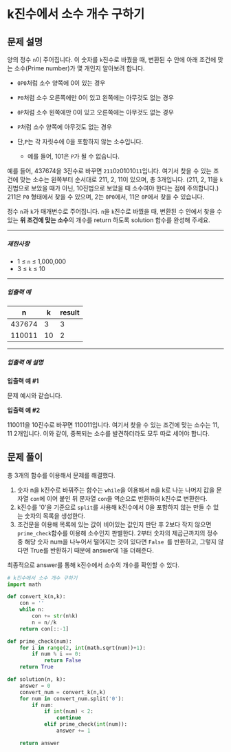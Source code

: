 # k진수에서 소수 개수 구하기

## 문제 설명

양의 정수 `n`이 주어집니다. 이 숫자를 `k`진수로 바꿨을 때, 변환된 수 안에 아래 조건에 맞는 소수(Prime number)가 몇 개인지 알아보려 합니다.

- `0P0`처럼 소수 양쪽에 0이 있는 경우

- `P0`처럼 소수 오른쪽에만 0이 있고 왼쪽에는 아무것도 없는 경우

- `0P`처럼 소수 왼쪽에만 0이 있고 오른쪽에는 아무것도 없는 경우

- `P`처럼 소수 양쪽에 아무것도 없는 경우

- 단,`P`는 각 자릿수에 0을 포함하지 않는 소수입니다.

  - 예를 들어, 101은 `P`가 될 수 없습니다.

예를 들어, 437674을 3진수로 바꾸면 `211`0`2`01010`11`입니다. 여기서 찾을 수 있는 조건에 맞는 소수는 왼쪽부터 순서대로 211, 2, 11이 있으며, 총 3개입니다. (211, 2, 11을 `k`진법으로 보았을 때가 아닌, 10진법으로 보았을 때 소수여야 한다는 점에 주의합니다.) 211은 `P0` 형태에서 찾을 수 있으며, 2는 `0P0`에서, 11은 `0P`에서 찾을 수 있습니다.

정수 `n`과 `k`가 매개변수로 주어집니다. `n`을 `k`진수로 바꿨을 때, 변환된 수 안에서 찾을 수 있는 **위 조건에 맞는 소수**의 개수를 return 하도록 solution 함수를 완성해 주세요.

------

##### 제한사항

- 1 ≤ `n` ≤ 1,000,000
- 3 ≤ `k` ≤ 10

------

##### 입출력 예

| n      | k    | result |
| ------ | ---- | ------ |
| 437674 | 3    | 3      |
| 110011 | 10   | 2      |

------

##### 입출력 예 설명

**입출력 예 #1**

문제 예시와 같습니다.

**입출력 예 #2**

110011을 10진수로 바꾸면 110011입니다. 여기서 찾을 수 있는 조건에 맞는 소수는 11, 11 2개입니다. 이와 같이, 중복되는 소수를 발견하더라도 모두 따로 세어야 합니다.



## 문제 풀이

총 3개의 함수를 이용해서 문제를 해결했다.

1. 숫자 n을 k진수로 바꿔주는 함수는 `while`을 이용해서 n을 k로 나눈 나머지 값을 문자열 `con`에 이어 붙인 뒤 문자열 `con`을 역순으로 반환하여 k진수로 변환한다.
2. k진수를 '0'을 기준으로 `split`를 사용해 k진수에서 0을 포함하지 않는 만들 수 있는 숫자의 목록을 생성한다.
3. 조건문을 이용해 목록에 있는 값이 비어있는 값인지 판단 후 2보다 작지 않으면 `prime_check`함수를 이용해 소수인지 판별한다. 2부터 숫자의 제곱근까지의 정수 중 해당 숫자 num을 나누어서 떨어지는 것이 있다면 `False `를 반환하고, 그렇지 않다면 True를 반환하기 때문에 answer에 1을 더해준다.

최종적으로 answer를 통해 k진수에서 소수의 개수를 확인할 수 있다.

```python
# k진수에서 소수 개수 구하기
import math

def convert_k(n,k):
    con = ''
    while n:
        con += str(n%k)
        n = n//k
    return con[::-1]

def prime_check(num):
    for i in range(2, int(math.sqrt(num))+1):
        if num % i == 0:
            return False
    return True

def solution(n, k):
    answer = 0
    convert_num = convert_k(n,k)
    for num in convert_num.split('0'):
        if num:
            if int(num) < 2:
                continue
            elif prime_check(int(num)):
                answer += 1

    return answer
```

